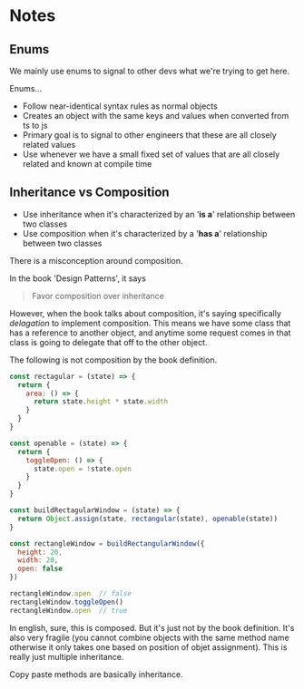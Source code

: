 # Notes

## Enums
We mainly use enums to signal to other devs what we're trying to get here.

Enums...

- Follow near-identical syntax rules as normal objects
- Creates an object with the same keys and values when converted from ts to js
- Primary goal is to signal to other engineers that these are all closely related values
- Use whenever we have a small fixed set of values that are all closely related and known at compile time

## Inheritance vs Composition

- Use inheritance when it's characterized by an '**is a**' relationship between two classes
- Use composition when it's characterized by a '**has a**' relationship between two classes

There is a misconception around composition. 

In the book 'Design Patterns', it says 
> Favor composition over inheritance

However, when the book talks about composition, it's saying specifically *delagation* to implement composition. This means we have some class that has a reference to another object, and anytime some request comes in that class is going to delegate that off to the other object. 

The following is not composition by the book definition.
```js
const rectagular = (state) => {
  return {
    area: () => {
      return state.height * state.width
    }
  }
}

const openable = (state) => {
  return {
    toggleOpen: () => {
      state.open = !state.open
    }
  }
}

const buildRectagularWindow = (state) => {
  return Object.assign(state, rectangular(state), openable(state))
}

const rectangleWindow = buildRectangularWindow({
  height: 20,
  width: 20,
  open: false
})

rectangleWindow.open  // false
rectangleWindow.toggleOpen()
rectangleWindow.open  // true
```

In english, sure, this is composed. But it's just not by the book definition. It's also very fragile (you cannot combine objects with the same method name otherwise it only takes one based on position of objet assignment). This is really just multiple inheritance.

Copy paste methods are basically inheritance. 